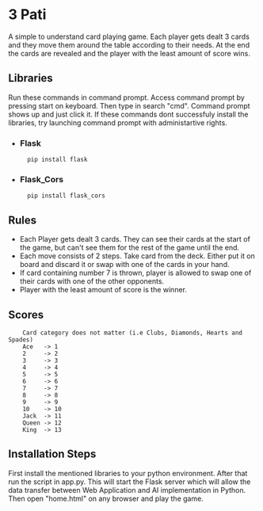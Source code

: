 # 3 Pati

A simple to understand card playing game. Each player gets dealt 3 cards and they move them around the table according to their needs. At the end the cards are revealed and the player with the least amount of score wins.

## Libraries
Run these commands in command prompt. Access command prompt by pressing start on keyboard. Then type in search "cmd". Command prompt shows up and just click it. If these commands dont successfuly install the libraries, try launching command prompt with administartive rights. 
* ### Flask
        pip install flask
        
* ### Flask_Cors
        pip install flask_cors

## Rules
* Each Player gets dealt 3 cards. They can see their cards at the start of the game, but can't see them for the rest of the game until the end.
* Each move consists of 2 steps. Take card from the deck. Either put it on board and discard it or swap with one of the cards in your hand.
* If card containing number 7 is thrown, player is allowed to swap one of their cards with one of the other opponents.
* Player with the least amount of score is the winner.
 
## Scores
        Card category does not matter (i.e Clubs, Diamonds, Hearts and Spades)
        Ace   -> 1
        2     -> 2
        3     -> 3
        4     -> 4
        5     -> 5
        6     -> 6
        7     -> 7
        8     -> 8
        9     -> 9
        10    -> 10
        Jack  -> 11
        Queen -> 12
        King  -> 13

## Installation Steps
First install the mentioned libraries to your python environment. After that run the script in app.py. This will start the Flask server which will allow the data transfer between Web Application and AI implementation in Python. Then open "home.html" on any browser and play the game. 
